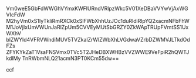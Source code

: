 Vm0weE5GbFdWWGhVYmxKWFlURndVRlpzWkc5V01XeDBaVVYwVjAxWGVIcFdW
M2hyVm0xS1IyTkliRmRXCk0xSlFWbXhhUzJOc1duRldiRlpYQ2xacmNFbFhW
M1JoVjIxUmVWUnJaRlZpUm5CVVEyMUtSbGRZY0ZkWApTRUpFVmtSS1UxWXhV
blZWYld4VFRVWndiMUV5TVZkalZrWlZWbXhLVGdwaVZrbDZWMVJLTkdOdFZs
ZFYKYkZaT1VsaFNSVmx0TVc5T2JHeDBXWHBzVVZWWE9VeFpiR2hQWTJkdlMy
TnRWbmNLQ21acmN3PT0KCm55dw==

ccf
